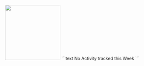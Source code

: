 <img height="180em" src="https://github-readme-stats.vercel.app/api?username=akakshuki&show_icons=true&hide_border=true&&count_private=true&include_all_commits=true" />
<!--START_SECTION:waka-->
```text
No Activity tracked this Week
```
<!--END_SECTION:waka-->
